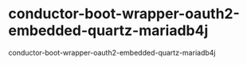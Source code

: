 # conductor-boot-wrapper-oauth2-embedded-quartz-mariadb4j
conductor-boot-wrapper-oauth2-embedded-quartz-mariadb4j
